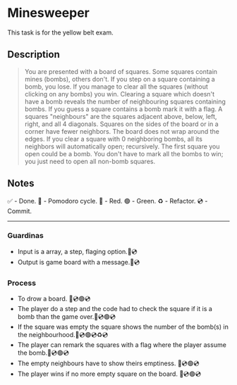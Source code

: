 # Minesweeper

This task is for the yellow belt exam.

## Description

> You are presented with a board of squares. Some squares contain mines (bombs), others don't. If you step
on a square containing a bomb, you lose. If you manage to clear all the squares (without clicking on any
bombs) you win.
Clearing a square which doesn't have a bomb reveals the number of neighbouring squares containing bombs.
If you guess a square contains a bomb mark it with a flag.
A squares "neighbours" are the squares adjacent above, below, left, right, and all 4 diagonals. Squares on the
sides of the board or in a corner have fewer neighbors. The board does not wrap around the edges. If you
clear a square with 0 neighboring bombs, all its neighbors will automatically open; recursively.
The first square you open could be a bomb.
You don't have to mark all the bombs to win; you just need to open all non-bomb squares.

## Notes

 ✅ - Done.
 🍅 - Pomodoro cycle.
 🔴 - Red.
 🟢 - Green.
 ♻️ - Refactor.
 💿 - Commit.

---

### Guardinas

- Input is a array, a step, flaging option.🔴💿
- Output is game board with a message.🔴💿

### Process

- To drow a board. 🔴💿🟢💿
- The player do a step and the code had to check the square if it is a bomb than the game over.🔴💿🟢💿
- If the square was empty the square shows the number of the bomb(s) in the neighbourhood.🔴💿🟢💿♻️💿
- The player can remark the squares with a flag where the player assume the bomb.🔴💿🟢💿
- The empty neighbours have to show theirs emptiness. 🔴💿🟢💿
- The player wins if no more empty square on the board. 🔴💿🟢💿
